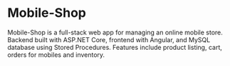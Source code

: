 # Mobile-Shop
Mobile-Shop is a full-stack web app for managing an online mobile store. Backend built with ASP.NET Core, frontend with Angular, and MySQL database using Stored Procedures. Features include product listing, cart, orders for mobiles and inventory.
